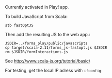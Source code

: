 Currently activated in Play! app.

To build JavaScript from Scala:

	stb fastOptJS

Then add the resulting JS to the web app.:

	JSDIR=../forms_play/public/javascripts
	cp target/scala-2.11/forms_js-fastopt.js $JSDIR
	rm $JSDIR/formInteractions.js

See http://www.scala-js.org/tutorial/basic/

For testing, get the local IP adress with `ifconfig`

